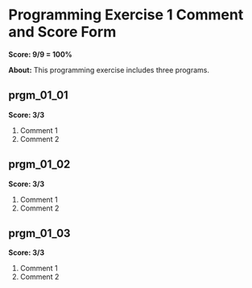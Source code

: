 # Programming Exercise 1 Comment and Score Form

__Score: 9/9 = 100%__

__About:__ This programming exercise includes three programs.

## prgm_01_01

__Score: 3/3__

1. Comment 1
2. Comment 2




## prgm_01_02

__Score: 3/3__

1. Comment 1
2. Comment 2




## prgm_01_03

__Score: 3/3__

1. Comment 1
2. Comment 2